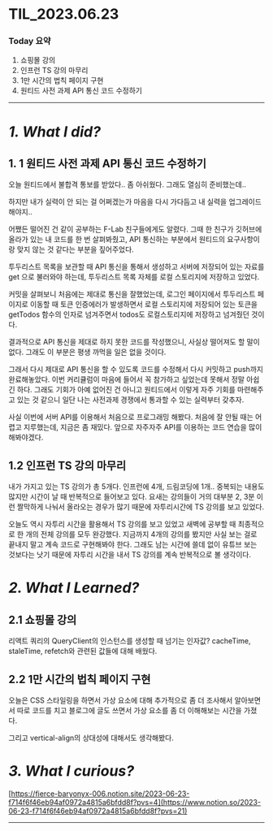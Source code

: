 # TIL_2023.06.23

### Today 요약

1. 쇼핑몰 강의
2. 인프런 TS 강의 마무리
3. 1만 시간의 법칙 페이지 구현
4. 원티드 사전 과제 API 통신 코드 수정하기

---

# **_1. What I did?_**

## 1. 1 원티드 사전 과제 API 통신 코드 수정하기

오늘 원티드에서 불합격 통보를 받았다.. 좀 아쉬웠다. 그래도 열심히 준비했는데..

하지만 내가 실력이 안 되는 걸 어쩌겠는가 마음을 다시 가다듬고 내 실력을 업그레이드 해야지..

어쨌든 떨어진 건 같이 공부하는 F-Lab 친구들에게도 알렸다. 그때 한 친구가 깃허브에 올라가 있는 내 코드를 한 번 살펴봐줬고, API 통신하는 부분에서 원티드의 요구사항이랑 맞지 않는 것 같다는 부분을 짚어주었다.

투두리스트 목록을 보관할 때 API 통신을 통해서 생성하고 서버에 저장되어 있는 자료를 get 으로 불러와야 하는데, 투두리스트 목록 자체를 로컬 스토리지에 저장하고 있었다.

커밋을 살펴보니 처음에는 제대로 통신을 잘했었는데, 로그인 페이지에서 투두리스트 페이지로 이동할 때 토큰 인증에러가 발생하면서 로컬 스토리지에 저장되어 있는 토큰을 getTodos 함수의 인자로 넘겨주면서 todos도 로컬스토리지에 저장하고 넘겨줬던 것이다.

결과적으로 API 통신을 제대로 하지 못한 코드를 작성했으니, 사실상 떨어져도 할 말이 없다. 그래도 이 부분은 평생 까먹을 일은 없을 것이다.

그래서 다시 제대로 API 통신을 할 수 있도록 코드를 수정해서 다시 커밋하고 push까지 완료해놓았다. 이번 커리큘럼이 마음에 들어서 꼭 참가하고 싶었는데 못해서 정말 아쉽긴 하다. 그래도 기회가 아예 없어진 건 아니고 원티드에서 이렇게 자주 기회를 마련해주고 있는 것 같으니 일단 나는 사전과제 경쟁에서 통과할 수 있는 실력부터 갖추자.

사실 이번에 서버 API를 이용해서 처음으로 프로그래밍 해봤다. 처음에 잘 안될 때는 어렵고 지루했는데, 지금은 좀 재밌다. 앞으로 자주자주 API를 이용하는 코드 연습을 많이 해봐야겠다.

## 1.2 인프런 TS 강의 마무리

내가 가지고 있는 TS 강의가 총 5개다. 인프런에 4개, 드림코딩에 1개.. 중복되는 내용도 많지만 시간이 날 때 반복적으로 들어보고 있다. 요새는 강의들이 거의 대부분 2, 3분 이런 짤막하게 나눠서 올라오는 경우가 많기 때문에 자투리시간에 TS 강의를 보고 있었다.

오늘도 역시 자투리 시간을 활용해서 TS 강의를 보고 있었고 새벽에 공부할 때 최종적으로 한 개의 전체 강의를 모두 완강했다. 지금까지 4개의 강의를 봤지만 사실 보는 걸로 끝내지 말고 계속 코드로 구현해봐야 한다. 그래도 남는 시간에 쓸데 없이 유튜브 보는 것보다는 낫기 때문에 자투리 시간을 내서 TS 강의를 계속 반복적으로 볼 생각이다.

# _2. What I Learned?_

## 2.1 쇼핑몰 강의

리액트 쿼리의 QueryClient의 인스턴스를 생성할 때 넘기는 인자값? cacheTime, staleTime, refetch와 관련된 값들에 대해 배웠다.

## 2.2 1만 시간의 법칙 페이지 구현

오늘은 CSS 스타일링을 하면서 가상 요소에 대해 추가적으로 좀 더 조사해서 알아보면서 따로 코드를 치고 블로그에 글도 쓰면서 가상 요소를 좀 더 이해해보는 시간을 가졌다.

그리고 vertical-align의 상대성에 대해서도 생각해봤다.

# _3. What I curious?_

[https://fierce-baryonyx-006.notion.site/2023-06-23-f714f6f46eb94af0972a4815a6bfdd8f?pvs=4](https://www.notion.so/2023-06-23-f714f6f46eb94af0972a4815a6bfdd8f?pvs=21)

---
